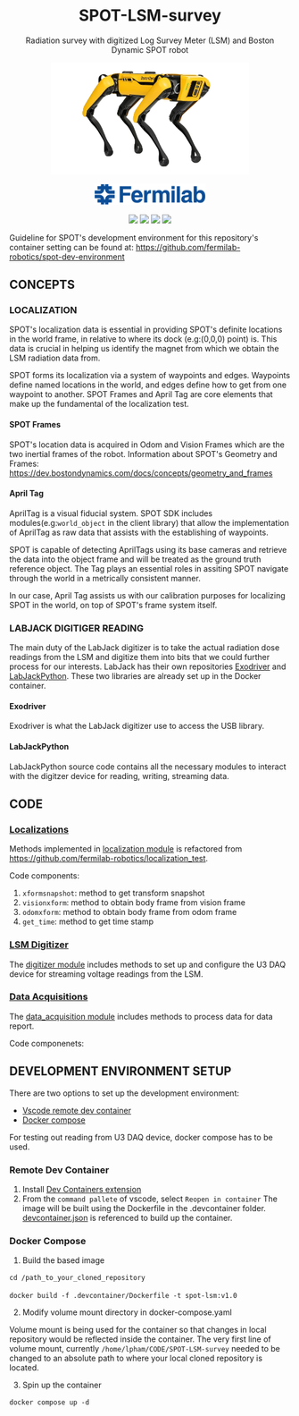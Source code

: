 <div align="center">

# SPOT-LSM-survey
Radiation survey with digitized Log Survey Meter (LSM) and Boston Dynamic SPOT robot
 </div>

<p align="center"><img src="./img/spot-removebg-preview.png" width="auto" height="200" /></p>
<p align="center"><img src="./img/FNAL-Logo-NAL-Blue.png" width="200" height="auto"></p>

<div align="center" >
<a href="https://github.com/boston-dynamics/spot-sdk"><img src="https://img.shields.io/badge/spot--sdk-FBD403?style=flat"/></a>
<a href="https://www.docker.com/"><img src="https://img.shields.io/badge/Docker-blue?logo=docker&logoColor=white"/></a>
<a href="https://www.python.org"><img src="https://img.shields.io/badge/Python-3.7-3776AB.svg?style=flat&logo=python&logoColor=white"/></a>
<a href="https://labjack.com/"><img src="https://img.shields.io/badge/LabJackPython-2.1.0-8B0000?style=flat"/></a>
</div>


Guideline for SPOT's development environment for this repository's container setting can be found at: <https://github.com/fermilab-robotics/spot-dev-environment> 

## CONCEPTS

### LOCALIZATION 

SPOT's localization data is essential in providing SPOT's definite locations in the world frame, in relative to where its dock (e.g:(0,0,0) point) is. This data is crucial in helping us identify the magnet from which we obtain the LSM radiation data from.

SPOT forms its localization via a system of waypoints and edges. Waypoints define named locations in the world, and edges define how to get from one waypoint to another. SPOT Frames and April Tag are core elements that make up the fundamental of the localization test.

#### SPOT Frames 

SPOT's location data is acquired in Odom and Vision Frames which are the two inertial frames of the robot.
Information about SPOT's Geometry and Frames: <https://dev.bostondynamics.com/docs/concepts/geometry_and_frames> 

#### April Tag 

AprilTag is a visual fiducial system. SPOT SDK includes modules(e.g:```world_object``` in the client library) that allow the implementation of AprilTag as raw data that assists with the establishing of waypoints. 

SPOT is capable of detecting AprilTags using its base cameras and retrieve the data into the object frame and will be treated as the ground truth reference object. The Tag plays an essential roles in assiting SPOT navigate through the world in a metrically consistent manner. 

In our case, April Tag assists us with our calibration purposes for localizing SPOT in the world, on top of SPOT's frame system itself. 

### LABJACK DIGITIGER READING 
The main duty of the LabJack digitizer is to take the actual radiation dose readings from the LSM and digitize them into bits that we could further process for our interests. 
LabJack has their own repositories [Exodriver](https://github.com/labjack/exodriver) and [LabJackPython](https://github.com/labjack/LabJackPython). These two libraries are already set up in the Docker container.

#### Exodriver 
Exodriver is what the LabJack digitizer use to access the USB library. 

#### LabJackPython
LabJackPython source code contains all the necessary modules to interact with the digitzer device for reading, writing, streaming data.

## CODE

### [Localizations](./revised/localizations/)  
Methods implemented in [localization module](./revised/localizations/localization.py) is refactored from <https://github.com/fermilab-robotics/localization_test>. 

Code components: 
1. `xformsnapshot`: method to get transform snapshot
2. `visionxform`: method to obtain body frame from vision frame
3. `odomxform`: method to obtain body frame from odom frame
4. `get_time`: method to get time stamp

### [LSM Digitizer](./revised/lsm_digitizers/)
The [digitizer module](./revised/lsm_digitizers/digitizer.py) includes methods to set up and configure the U3 DAQ device for streaming voltage readings from the LSM. 



### [Data Acquisitions](./revised/data_acquisitions/) 

The [data_acquisition module](./revised/data_acquisitions/data_acquisition.py) includes methods to process data for data report. 

Code componenets:

## DEVELOPMENT ENVIRONMENT SETUP
There are two options to set up the development environment: 
- [Vscode remote dev container](https://code.visualstudio.com/docs/devcontainers/containers)
- [Docker compose](https://docs.docker.com/compose/)

For testing out reading from U3 DAQ device, docker compose has to be used. 

### Remote Dev Container

1. Install [Dev Containers extension](https://marketplace.visualstudio.com/items?itemName=ms-vscode-remote.remote-containers)
1. From the `command pallete` of vscode, select `Reopen in container`
The image will be built using the Dockerfile in the .devcontainer folder. [devcontainer.json](.devcontainer/devcontainer.json) is referenced to build up the container. 



### Docker Compose 

1. Build the based image

```
cd /path_to_your_cloned_repository

docker build -f .devcontainer/Dockerfile -t spot-lsm:v1.0 
```

2. Modify volume mount directory in docker-compose.yaml

Volume mount is being used for the container so that changes in local repository would be reflected inside the container. 
The very first line of volume mount, currently `/home/lpham/CODE/SPOT-LSM-survey` needed to be changed to an absolute path to where your local cloned repository is located. 

3. Spin up the container 

```
docker compose up -d 
```









  


